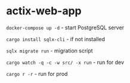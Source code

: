 # actix-web-app

```docker-compose up -d``` - start PostgreSQL server

```cargo install sqlx-cli``` - if not installed

```sqlx migrate run``` - migration script

```cargo watch -q -c -w src/ -x run``` - run for dev

```cargo r -r``` - run for prod